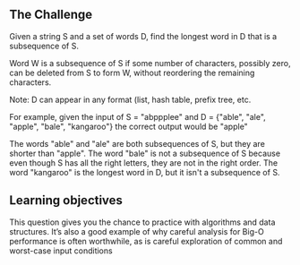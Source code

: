 ## The Challenge

Given a string S and a set of words D, find the longest word in D that is a subsequence of S.

Word W is a subsequence of S if some number of characters, possibly zero, can be deleted from S to form W, without reordering the remaining characters.

Note: D can appear in any format (list, hash table, prefix tree, etc.

For example, given the input of S = "abppplee" and D = {"able", "ale", "apple", "bale", "kangaroo"} the correct output would be "apple"

The words "able" and "ale" are both subsequences of S, but they are shorter than "apple".
The word "bale" is not a subsequence of S because even though S has all the right letters, they are not in the right order.
The word "kangaroo" is the longest word in D, but it isn't a subsequence of S.

## Learning objectives

This question gives you the chance to practice with algorithms and data structures. It’s also a good example of why careful analysis for Big-O performance is often worthwhile, as is careful exploration of common and worst-case input conditions
